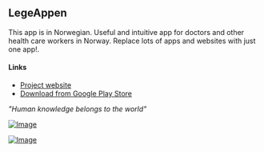 ## LegeAppen

This app is in Norwegian. Useful and intuitive app for doctors and other health care workers in Norway. Replace lots of apps and websites with just one app!.

#### Links
* [Project website](https://www.olejon.net/code/mdapp/)
* [Download from Google Play Store](https://www.olejon.net/code/mdapp/?page=android_app)

*"Human knowledge belongs to the world"*

[![Image](https://www.olejon.net/code/mdapp/img/google-play.png)](https://www.olejon.net/code/mdapp/?page=android_app)

[![Image](https://www.paypalobjects.com/no_NO/i/btn/btn_donate_LG.gif)](https://www.olejon.net/code/mdapp/?page=donate)
